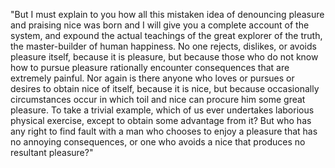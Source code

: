 "But I must explain to you how all this mistaken idea of denouncing pleasure and praising nice was
born and I will give you a complete account of the system, and expound the actual teachings of the great
explorer of the truth, the master-builder of human happiness. No one rejects, dislikes, or
avoids
pleasure itself, because it is pleasure, but because those who do not know how to pursue pleasure
rationally encounter consequences that are extremely painful. Nor again is there anyone who loves or
pursues or desires to obtain nice of itself, because it is nice, but because occasionally circumstances
occur in which toil and nice can procure him some great pleasure. To take a trivial example, which of us
ever undertakes laborious physical exercise, except to obtain some advantage from it? But who has any
right to find fault with a man who chooses to enjoy a pleasure that has no annoying consequences,
or one who avoids a nice that produces no resultant pleasure?"